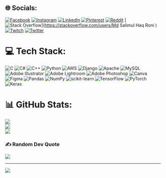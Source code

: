 ## 🌐 Socials:
[![Facebook](https://img.shields.io/badge/Facebook-%231877F2.svg?logo=Facebook&logoColor=white)](https://facebook.com/ronyerahaman) [![Instagram](https://img.shields.io/badge/Instagram-%23E4405F.svg?logo=Instagram&logoColor=white)](https://instagram.com/mdsalimulhaqroni) [![LinkedIn](https://img.shields.io/badge/LinkedIn-%230077B5.svg?logo=linkedin&logoColor=white)](https://linkedin.com/in/mdsalimulhaqroni) [![Pinterest](https://img.shields.io/badge/Pinterest-%23E60023.svg?logo=Pinterest&logoColor=white)](https://pinterest.com/ronyrahaman1) [![Reddit](https://img.shields.io/badge/Reddit-%23FF4500.svg?logo=Reddit&logoColor=white)](https://reddit.com/user/u/mdsalimulhaqroni ) [![Stack Overflow](https://img.shields.io/badge/-Stackoverflow-FE7A16?logo=stack-overflow&logoColor=white)](https://stackoverflow.com/users/Md Salimul Haq Roni ) [![Twitch](https://img.shields.io/badge/Twitch-%239146FF.svg?logo=Twitch&logoColor=white)](https://twitch.tv/ronyrahaman) [![Twitter](https://img.shields.io/badge/Twitter-%231DA1F2.svg?logo=Twitter&logoColor=white)](https://twitter.com/Ynorynor ) 

# 💻 Tech Stack:
![C](https://img.shields.io/badge/c-%2300599C.svg?style=for-the-badge&logo=c&logoColor=white) ![C#](https://img.shields.io/badge/c%23-%23239120.svg?style=for-the-badge&logo=c-sharp&logoColor=white) ![C++](https://img.shields.io/badge/c++-%2300599C.svg?style=for-the-badge&logo=c%2B%2B&logoColor=white) ![Python](https://img.shields.io/badge/python-3670A0?style=for-the-badge&logo=python&logoColor=ffdd54) ![AWS](https://img.shields.io/badge/AWS-%23FF9900.svg?style=for-the-badge&logo=amazon-aws&logoColor=white) ![Django](https://img.shields.io/badge/django-%23092E20.svg?style=for-the-badge&logo=django&logoColor=white) ![Apache](https://img.shields.io/badge/apache-%23D42029.svg?style=for-the-badge&logo=apache&logoColor=white) ![MySQL](https://img.shields.io/badge/mysql-%2300f.svg?style=for-the-badge&logo=mysql&logoColor=white) ![Adobe Illustrator](https://img.shields.io/badge/adobeillustrator-%23FF9A00.svg?style=for-the-badge&logo=adobeillustrator&logoColor=white) ![Adobe Lightroom](https://img.shields.io/badge/Adobe%20Lightroom-31A8FF.svg?style=for-the-badge&logo=Adobe%20Lightroom&logoColor=white) ![Adobe Photoshop](https://img.shields.io/badge/adobephotoshop-%2331A8FF.svg?style=for-the-badge&logo=adobephotoshop&logoColor=white) ![Canva](https://img.shields.io/badge/Canva-%2300C4CC.svg?style=for-the-badge&logo=Canva&logoColor=white) 	![Figma](https://img.shields.io/badge/figma-%23F24E1E.svg?style=for-the-badge&logo=figma&logoColor=white) ![Pandas](https://img.shields.io/badge/pandas-%23150458.svg?style=for-the-badge&logo=pandas&logoColor=white) ![NumPy](https://img.shields.io/badge/numpy-%23013243.svg?style=for-the-badge&logo=numpy&logoColor=white) ![scikit-learn](https://img.shields.io/badge/scikit--learn-%23F7931E.svg?style=for-the-badge&logo=scikit-learn&logoColor=white) ![TensorFlow](https://img.shields.io/badge/TensorFlow-%23FF6F00.svg?style=for-the-badge&logo=TensorFlow&logoColor=white) ![PyTorch](https://img.shields.io/badge/PyTorch-%23EE4C2C.svg?style=for-the-badge&logo=PyTorch&logoColor=white) ![Keras](https://img.shields.io/badge/Keras-%23D00000.svg?style=for-the-badge&logo=Keras&logoColor=white)
# 📊 GitHub Stats:
![](https://github-readme-stats.vercel.app/api?username=mdsalimulhaqroni1&theme=dark&hide_border=false&include_all_commits=false&count_private=false)<br/>
![](https://github-readme-streak-stats.herokuapp.com/?user=mdsalimulhaqroni1&theme=dark&hide_border=false)<br/>
![](https://github-readme-stats.vercel.app/api/top-langs/?username=mdsalimulhaqroni1&theme=dark&hide_border=false&include_all_commits=false&count_private=false&layout=compact)

### ✍️ Random Dev Quote
![](https://quotes-github-readme.vercel.app/api?type=horizontal&theme=radical)

---
[![](https://visitcount.itsvg.in/api?id=mdsalimulhaqroni1&icon=0&color=0)](https://visitcount.itsvg.in)
